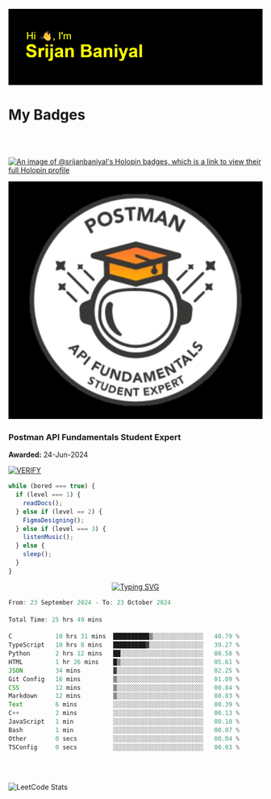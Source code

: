![Header](./header.png)

# My Badges

<Br />
<Br />

[![An image of @srijanbaniyal's Holopin badges, which is a link to view their full Holopin profile](https://holopin.me/srijanbaniyal)](https://holopin.io/@srijanbaniyal)

[![Postman API Fundamentals Student Expert](/Postman.jpeg)](https://api.badgr.io/public/assertions/r9BLLy0oTfKJBbkGuDI1zA)

### Postman API Fundamentals Student Expert

**Awarded:** 24-Jun-2024

[![VERIFY](https://img.shields.io/badge/VERIFY-blue)](https://badgecheck.io?url=https%3A%2F%2Fapi.badgr.io%2Fpublic%2Fassertions%2Fr9BLLy0oTfKJBbkGuDI1zA)

```javascript
while (bored === true) {
  if (level === 1) {
    readDocs();
  } else if (level == 2) {
    FigmaDesigning();
  } else if (level === 3) {
    listenMusic();
  } else {
    sleep();
  }
}
```

<p align="center">
  <a href="https://git.io/typing-svg"><img src="https://readme-typing-svg.demolab.com?font=Tilt+Prism&size=30&pause=1000&color=0FF75B&center=true&vCenter=true&width=800&height=80&lines=Time+spent+on+various+Programming+languages" alt="Typing SVG" /></a>
</p>

<!--START_SECTION:waka-->

```TypeScript
From: 23 September 2024 - To: 23 October 2024

Total Time: 25 hrs 49 mins

C            10 hrs 31 mins  ██████████▒░░░░░░░░░░░░░░   40.79 %
TypeScript   10 hrs 8 mins   █████████▓░░░░░░░░░░░░░░░   39.27 %
Python       2 hrs 12 mins   ██░░░░░░░░░░░░░░░░░░░░░░░   08.58 %
HTML         1 hr 26 mins    █▒░░░░░░░░░░░░░░░░░░░░░░░   05.61 %
JSON         34 mins         ▓░░░░░░░░░░░░░░░░░░░░░░░░   02.25 %
Git Config   16 mins         ▒░░░░░░░░░░░░░░░░░░░░░░░░   01.09 %
CSS          12 mins         ▒░░░░░░░░░░░░░░░░░░░░░░░░   00.84 %
Markdown     12 mins         ▒░░░░░░░░░░░░░░░░░░░░░░░░   00.83 %
Text         6 mins          ░░░░░░░░░░░░░░░░░░░░░░░░░   00.39 %
C++          2 mins          ░░░░░░░░░░░░░░░░░░░░░░░░░   00.13 %
JavaScript   1 min           ░░░░░░░░░░░░░░░░░░░░░░░░░   00.10 %
Bash         1 min           ░░░░░░░░░░░░░░░░░░░░░░░░░   00.07 %
Other        0 secs          ░░░░░░░░░░░░░░░░░░░░░░░░░   00.04 %
TSConfig     0 secs          ░░░░░░░░░░░░░░░░░░░░░░░░░   00.03 %
```

<!--END_SECTION:waka-->

<Br />
<Br />

![LeetCode Stats](https://leetcard.jacoblin.cool/Srijan-Baniyal?theme=dark&font=Rasa&ext=contest)
